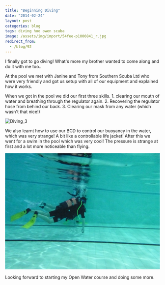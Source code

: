 ```yaml
---
title: "Beginning Diving"
date: "2014-02-24"
layout: post
categories: blog
tags: diving hoo owen scuba
image: /assets/img/import/54fee-p1000841_r.jpg
redirect_from:
  - /blog/92
---
```


I finally got to go diving! What's more my brother wanted to come along and do it with me too..

At the pool we met with Janine and Tony from Southern Scuba Ltd who were very friendly and got us setup with all of our equipment and explained how it works.

When we got in the pool we did our first three skills. 1. clearing our mouth of water and breathing through the regulator again. 2. Recovering the regulator hose from behind our back. 3. Clearing our mask from any water (which wasn't that nice!)

![Diving_3](/assets/img/import/02/890e9-p1000849_r.jpg)

We also learnt how to use our BCD to control our buoyancy in the water, which was very strange! A bit like a controllable life jacket! After this we went for a swim in the pool which was very cool! The pressure is strange at first and a lot more noticeable than flying.

![Diving_2](/assets/img/import/9cafc-p1000858_r.jpg)

Looking forward to starting my Open Water course and doing some more.
